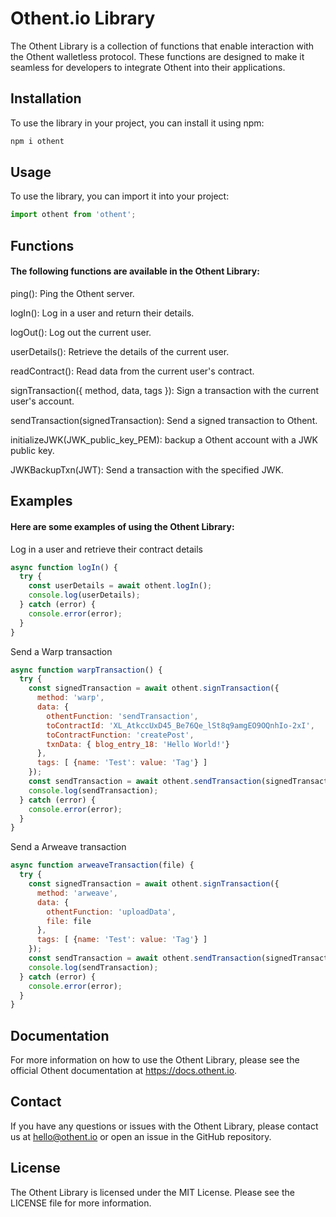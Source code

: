 # Othent.io Library
The Othent Library is a collection of functions that enable interaction with the Othent walletless protocol. These functions are designed to make it seamless for developers to integrate Othent into their applications.

## Installation
To use the library in your project, you can install it using npm:
```bash
npm i othent
```

## Usage
To use the library, you can import it into your project:
```javascript
import othent from 'othent';
```

## Functions
#### The following functions are available in the Othent Library:

ping(): Ping the Othent server.

logIn(): Log in a user and return their details.

logOut(): Log out the current user.

userDetails(): Retrieve the details of the current user.

readContract(): Read data from the current user's contract.

signTransaction({ method, data, tags }): Sign a transaction with the current user's account.

sendTransaction(signedTransaction): Send a signed transaction to Othent.

initializeJWK(JWK_public_key_PEM): backup a Othent account with a JWK public key.

JWKBackupTxn(JWT): Send a transaction with the specified JWK.

## Examples
#### Here are some examples of using the Othent Library:

Log in a user and retrieve their contract details

``` javascript
async function logIn() {
  try {
    const userDetails = await othent.logIn();
    console.log(userDetails);
  } catch (error) {
    console.error(error);
  }
}
```

Send a Warp transaction

``` javascript
async function warpTransaction() {
  try {
    const signedTransaction = await othent.signTransaction({
      method: 'warp', 
      data: { 
        othentFunction: 'sendTransaction', 
        toContractId: 'XL_AtkccUxD45_Be76Qe_lSt8q9amgEO9OQnhIo-2xI', 
        toContractFunction: 'createPost', 
        txnData: { blog_entry_18: 'Hello World!'} 
      }, 
      tags: [ {name: 'Test': value: 'Tag'} ]
    });
    const sendTransaction = await othent.sendTransaction(signedTransaction);
    console.log(sendTransaction);
  } catch (error) {
    console.error(error);
  }
}
```

Send a Arweave transaction

``` javascript
async function arweaveTransaction(file) {
  try {
    const signedTransaction = await othent.signTransaction({
      method: 'arweave', 
      data: { 
        othentFunction: 'uploadData', 
        file: file
      }, 
      tags: [ {name: 'Test': value: 'Tag'} ]
    });
    const sendTransaction = await othent.sendTransaction(signedTransaction);
    console.log(sendTransaction);
  } catch (error) {
    console.error(error);
  }
}
```

## Documentation
For more information on how to use the Othent Library, please see the official Othent documentation at https://docs.othent.io.

## Contact
If you have any questions or issues with the Othent Library, please contact us at hello@othent.io or open an issue in the GitHub repository.

## License
The Othent Library is licensed under the MIT License. Please see the LICENSE file for more information.